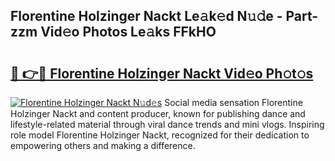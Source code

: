 ## Florentine Holzinger Nackt Le𝚊k𝚎d N𝚞𝚍e - Part-zzm Vid𝚎o Photos Le𝚊ks FFkHO

# <h2><a href="http://fb2x698.evod.top/?m=Florentine+Holzinger+Nackt">🔗 👉🔴 Florentine Holzinger Nackt Vid𝚎o Ph𝚘t𝚘s</a></h2>

[![Florentine Holzinger Nackt N𝚞d𝚎s](https://i.imgur.com/8V9OHl7.gif)](http://fb2x698.evod.top/?m=Florentine+Holzinger+Nackt)
Social media sensation Florentine Holzinger Nackt and content producer, known for publishing dance and lifestyle-related material through viral dance trends and mini vlogs. Inspiring role model Florentine Holzinger Nackt, recognized for their dedication to empowering others and making a difference. 
